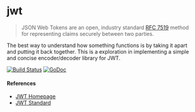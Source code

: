 # jwt

> JSON Web Tokens are an open, industry standard [RFC 7519][0] method for
> representing claims securely between two parties.

The best way to understand how something functions is by taking it apart and putting it back together. This is a exploration in
implementing a simple and concise encoder/decoder library for JWT.

[![Build Status](https://travis-ci.org/benjic/jwt.svg?branch=master)](https://travis-ci.org/benjic/jwt)
[![GoDoc](https://godoc.org/github.com/benjic/jwt?status.svg)](https://godoc.org/github.com/benjic/jwt)

#### References
- [JWT Homepage][1]
- [JWT Standard][0]

[0]: https://tools.ietf.org/html/rfc7519
[1]: http://jwt.io/
